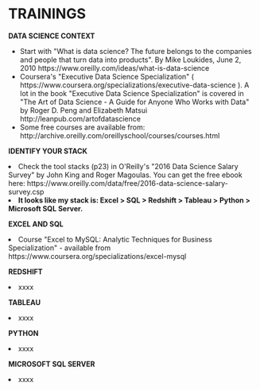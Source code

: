 # TRAININGS


<b>DATA SCIENCE CONTEXT</b>

<ul><li>Start with "What is data science? The future belongs to the companies and people that turn data into products". By Mike Loukides, June 2, 2010 https://www.oreilly.com/ideas/what-is-data-science </li>


<li>Coursera's "Executive Data Science Specialization" ( https://www.coursera.org/specializations/executive-data-science ). A lot in the book "Executive Data Science Specialization"  is covered in "The Art of Data Science - A Guide for Anyone Who Works with Data" by Roger D. Peng and Elizabeth Matsui http://leanpub.com/artofdatascience  </li>


<li>Some free courses are available from: http://archive.oreilly.com/oreillyschool/courses/courses.html  </li></ul>





<b>IDENTIFY YOUR STACK</b>

 <li>Check the tool stacks (p23) in O'Reilly's "2016 Data Science Salary Survey" by John King and Roger Magoulas. You can get the free ebook here: https://www.oreilly.com/data/free/2016-data-science-salary-survey.csp  </li>

 <li><b>It looks like my stack is: Excel > SQL > Redshift > Tableau > Python > Microsoft SQL Server.</b> </li>




<b>EXCEL AND SQL</b>

<li>Course "Excel to MySQL: Analytic Techniques for Business Specialization" - available from https://www.coursera.org/specializations/excel-mysql  </li>




<b>REDSHIFT</b>
<li> xxxx </li>




<b>TABLEAU</b>
<li> xxxx </li>



<b>PYTHON</b>
<li> xxxx </li>



<b>MICROSOFT SQL SERVER</b>
<li> xxxx </li>







